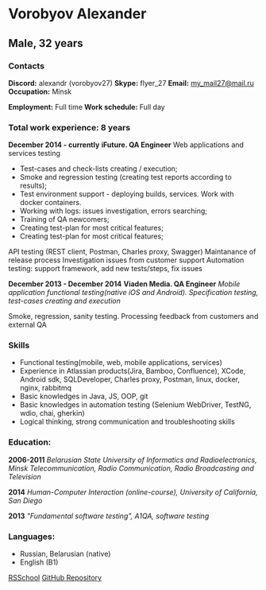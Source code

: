 # Vorobyov Alexander
## Male, 32 years

### Contacts
**Discord:** alexandr (vorobyov27)
**Skype:** flyer_27
**Email:** my_mail27@mail.ru
**Occupation:** Minsk

**Employment:** Full time
**Work schedule:** Full day

### Total work experience: 8 years
**December 2014 - currently**
**iFuture. QA Engineer**
Web applications and services testing
 * Test-cases and check-lists creating / execution;
 * Smoke and regression testing (creating test reports according to results);
 * Test environment support - deploying builds, services. Work with docker containers.
 * Working with logs: issues investigation, errors searching;
 * Training of QA newcomers;
 * Creating test-plan for most critical features;
 * Creating test-plan for most critical features;

API testing (REST client, Postman, Charles proxy, Swagger)
Maintanance of release process
Investigation issues from customer support
Automation testing: support framework, add new tests/steps, fix issues


**December 2013 - December 2014**
**Viaden Media. QA Engineer**
*Mobile application functional testing(native iOS and Android). Specification testing, test-cases creating and execution*

Smoke, regression, sanity testing. Processing feedback from customers and external QA

### Skills
 * Functional testing(mobile, web, mobile applications, services)
 * Experience in Atlassian products(Jira, Bamboo, Confluence), XCode, Android sdk, SQLDeveloper, Charles proxy, Postman, linux, docker, nginx, rabbitmq
 * Basic knowledges in Java, JS, OOP, git
 * Basic knowledges in automation testing (Selenium WebDriver, TestNG, wdio, chai, gherkin)
 * Logical thinking, strong communication and troubleshooting skills

### Education:
**2006-2011**
*Belarusian State University of Informatics and Radioelectronics, Minsk*
*Telecommunication, Radio Communication, Radio Broadcasting and Television*

**2014**
*Human-Computer Interaction (online-course), University of California, San Diego*

**2013**
*"Fundamental software testing", A1QA, software testing*

### Languages:
 * Russian, Belarusian (native)
 * English (B1)


[RSSchool](https://rs.school/js/)
[GitHub Repository](https://github.com/vorobyov27/rsschool-cv)